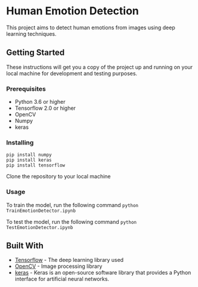# Human Emotion Detection

This project aims to detect human emotions from images using deep learning techniques.

## Getting Started

These instructions will get you a copy of the project up and running on your local machine for development and testing purposes.

### Prerequisites

- Python 3.6 or higher
- Tensorflow 2.0 or higher
- OpenCV
- Numpy
- keras

### Installing
``` pip install opencv-python
pip install numpy
pip install keras
pip install tensorflow
```

Clone the repository to your local machine


### Usage
To train the model, run the following command
```python TrainEmotionDetector.ipynb ```

To test the model, run the following command
```python TestEmotionDetector.ipynb ```



## Built With

* [Tensorflow](https://www.tensorflow.org/) - The deep learning library used
* [OpenCV](https://opencv.org/) - Image processing library
* [keras](https://keras.io/) - Keras is an open-source software library that provides a Python interface for artificial neural networks. 


